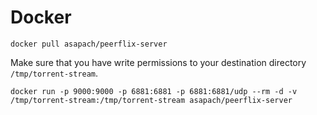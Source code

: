 Docker
========

`docker pull asapach/peerflix-server`

Make sure that you have write permissions to your destination directory `/tmp/torrent-stream`.

`docker run -p 9000:9000 -p 6881:6881 -p 6881:6881/udp --rm -d -v /tmp/torrent-stream:/tmp/torrent-stream asapach/peerflix-server`
